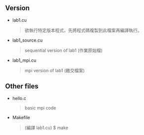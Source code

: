 ## Version
- lab1.cu
    > 欲執行特定版本程式，先將程式碼複製到此檔案再編譯執行。
- lab1_source.cu
    > sequential version of lab1 (作業原始檔)
- lab1_mpi.cu
    > mpi version of lab1 (繳交檔案)
## Other files
- hello.c
    > basic mpi code
- Makefile
    > (編譯 lab1.cu) $ make